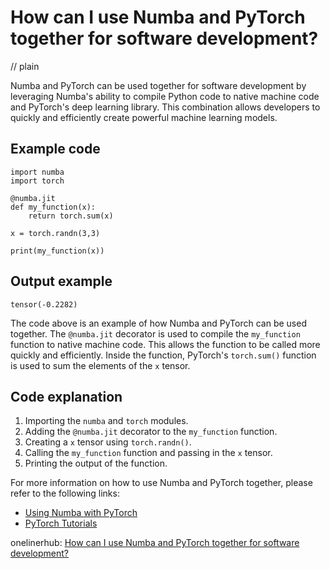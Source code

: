 # How can I use Numba and PyTorch together for software development?
// plain

Numba and PyTorch can be used together for software development by leveraging Numba's ability to compile Python code to native machine code and PyTorch's deep learning library. This combination allows developers to quickly and efficiently create powerful machine learning models.

## Example code

```
import numba
import torch

@numba.jit
def my_function(x):
    return torch.sum(x)

x = torch.randn(3,3)

print(my_function(x))
```
## Output example

```
tensor(-0.2282)
```

The code above is an example of how Numba and PyTorch can be used together. The `@numba.jit` decorator is used to compile the `my_function` function to native machine code. This allows the function to be called more quickly and efficiently. Inside the function, PyTorch's `torch.sum()` function is used to sum the elements of the `x` tensor.

## Code explanation


1. Importing the `numba` and `torch` modules.
2. Adding the `@numba.jit` decorator to the `my_function` function.
3. Creating a `x` tensor using `torch.randn()`.
4. Calling the `my_function` function and passing in the `x` tensor.
5. Printing the output of the function.

For more information on how to use Numba and PyTorch together, please refer to the following links:

- [Using Numba with PyTorch](https://numba.pydata.org/numba-doc/latest/user/pytorch.html)
- [PyTorch Tutorials](https://pytorch.org/tutorials/)

onelinerhub: [How can I use Numba and PyTorch together for software development?](https://onelinerhub.com/python-pytorch/how-can-i-use-numba-and-pytorch-together-for-software-development)